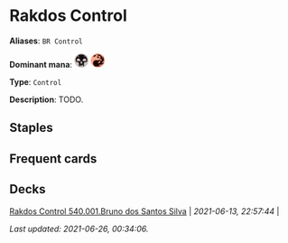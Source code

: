 # Rakdos Control

**Aliases**: `BR Control`

**Dominant mana**: <img src="../resources/images/mana/B.png" width="25"/> <img src="../resources/images/mana/R.png" width="25"/>

**Type**: `Control`

**Description**: TODO.

## **Staples**



## **Frequent cards**



## **Decks**

[Rakdos Control 540.001.Bruno dos Santos Silva](https://deckstats.net/decks/181430/2108327-rakdos-control-540-001-bruno-d) | *2021-06-13, 22:57:44* |   


*Last updated: 2021-06-26, 00:34:06.*
